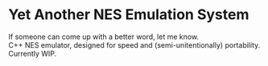 # Yet Another NES Emulation System
If someone can come up with a better word, let me know.  
C++ NES emulator, designed for speed and (semi-unitentionally) portability. Currently WIP.
